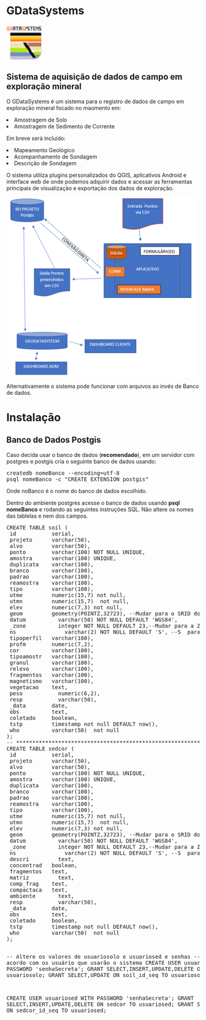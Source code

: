 # GDataSystems
<img src="/img/oGDSicon.png" width=92>
<h2>Sistema de aquisição de dados de campo em exploração mineral</h2>
<p> O GDataSystems é um sistema para o registro de dados de campo em exploração mineral focado no maomento em:</p>
<li> Amostragem de Solo
<li> Amostragem de Sedimento de Corrente
<p> Em breve será incluído:</p>
<li> Mapeamento Geológico
<li> Acompanhamento de Sondagem
<li> Descrição de Sondagem
<p>O sistema utiliza plugins personalizados do QGIS, aplicativos Android e interface web de onde podemos adquirir dados e acessar as ferramentas principais de visualização e exportação dos dados de exploração.</p>
<img  src="img/ogdb1.png" width=500>
<p>Alternativamente o sistema pode funcionar com arquivos ao invés de Banco de dados.</p>
<h1>Instalação</h1>
<h2>Banco de Dados Postgis</h2>
<p>Caso decida usar o banco de dados (<b>recomendado</b>), em um servidor com postgres e postgis cria o seguinte banco de dados usando:</p>
<pre>
createdb nomeBanco --encoding=utf-8
psql nomeBanco -c "CREATE EXTENSION postgis"
</pre>
<p>Onde noBanco é o nome do banco de dados escolhido.</p>
<p>Dentro do ambiente postgres acesse o banco de dados usando <b>psql nomeBanco</b> e rodando as seguintes instruções SQL. Não altere os nomes das tablelas e nem dos campos. </p>
<pre>
CREATE TABLE soil (
 id           serial,   
 projeto      varchar(50), 
 alvo         varchar(50), 
 ponto        varchar(100) NOT NULL UNIQUE,
 amostra      varchar(100) UNIQUE,
 duplicata    varchar(100),
 branco       varchar(100),
 padrao       varchar(100),
 reamostra    varchar(100),
 tipo         varchar(100),
 utme         numeric(15,7)	not null,
 utmn         numeric(15,7)  not null,
 elev         numeric(7,3) not null, 
 geom         geometry(POINTZ,32723), --Mudar para o SRID do projeto
 datum 		    varchar(50) NOT NULL DEFAULT 'WGS84',
 _zone 		    integer NOT NULL DEFAULT 23,--Mudar para a ZONA do projeto
 ns 		      varchar(2) NOT NULL DEFAULT 'S', --S  para hemisfério Sul e N para hemisfério Norte
 tipoperfil   varchar(100),              
 profm        numeric(7,2),          
 cor          varchar(100),
 tipoamostr   varchar(100),
 granul       varchar(100),
 relevo       varchar(100),
 fragmentos   varchar(100),
 magnetismo   varchar(100),
 vegetacao    text,
 peso 		    numeric(6,2),
 resp 		    varchar(50), 
 _data        date,                 
 obs          text,  
 coletado     boolean,  
 tstp         timestamp not null DEFAULT now(),
 who          varchar(50)  not null
);
-- *****************************************************************************************
CREATE TABLE sedcor (
 id           serial,   
 projeto      varchar(50), 
 alvo         varchar(50), 
 ponto        varchar(100) NOT NULL UNIQUE,
 amostra      varchar(100) UNIQUE,
 duplicata    varchar(100),
 branco       varchar(100),
 padrao       varchar(100),
 reamostra    varchar(100),
 tipo         varchar(100),
 utme         numeric(15,7)	not null,
 utmn         numeric(15,7)  not null,
 elev         numeric(7,3) not null, 
 geom         geometry(POINTZ,32723), --Mudar para o SRID do projeto
 datum 		    varchar(50) NOT NULL DEFAULT 'WGS84',
 _zone 		    integer NOT NULL DEFAULT 23,--Mudar para a ZONA do projeto
 ns 		      varchar(2) NOT NULL DEFAULT 'S', --S  para hemisfério Sul e N para hemisfério Norte
 descri		    text, 
 concentrad   boolean, 
 fragmentos   text,
 matriz		    text,
 comp_frag    text,
 compactaca   text,
 ambiente	    text,
 resp 		    varchar(50), 
 _data        date,    
 obs          text,  
 coletado     boolean,  
 tstp         timestamp not null DEFAULT now(),
 who          varchar(50)  not null
);

-- Altere os valores de usuariosolo e usuariosed e senhas 
-- de acordo com os usuário que usarão o sistema
CREATE USER usuariosolo WITH PASSWORD 'senhaSecreta';
GRANT SELECT,INSERT,UPDATE,DELETE ON soil TO usuariosolo;
GRANT SELECT,UPDATE ON soil_id_seq TO usuariosolo;

CREATE USER usuariosed WITH PASSWORD 'senhaSecreta';
GRANT SELECT,INSERT,UPDATE,DELETE ON sedcor TO usuariosed;
GRANT SELECT,UPDATE ON sedcor_id_seq TO usuariosed;
</pre>
